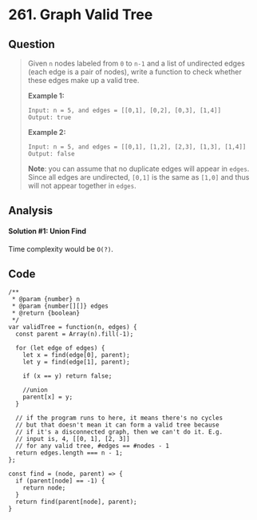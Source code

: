 # 261. Graph Valid Tree

## Question

> Given `n` nodes labeled from `0` to `n-1` and a list of undirected edges \(each edge is a pair of nodes\), write a function to check whether these edges make up a valid tree.
>
> **Example 1:**
>
> ```text
> Input: n = 5, and edges = [[0,1], [0,2], [0,3], [1,4]]
> Output: true
> ```
>
> **Example 2:**
>
> ```text
> Input: n = 5, and edges = [[0,1], [1,2], [2,3], [1,3], [1,4]]
> Output: false
> ```
>
> **Note**: you can assume that no duplicate edges will appear in `edges`. Since all edges are undirected, `[0,1]` is the same as `[1,0]` and thus will not appear together in `edges`.

## Analysis

#### Solution \#1: Union Find

Time complexity would be `O(?)`.

## Code

```text
/**
 * @param {number} n
 * @param {number[][]} edges
 * @return {boolean}
 */
var validTree = function(n, edges) {
  const parent = Array(n).fill(-1);
  
  for (let edge of edges) {
    let x = find(edge[0], parent);
    let y = find(edge[1], parent);
    
    if (x == y) return false;
    
    //union
    parent[x] = y;
  }
  
  // if the program runs to here, it means there's no cycles
  // but that doesn't mean it can form a valid tree because
  // if it's a disconnected graph, then we can't do it. E.g.
  // input is, 4, [[0, 1], [2, 3]]
  // for any valid tree, #edges == #nodes - 1
  return edges.length === n - 1;
};

const find = (node, parent) => {
  if (parent[node] == -1) {
    return node;
  }
  return find(parent[node], parent);
}
```

